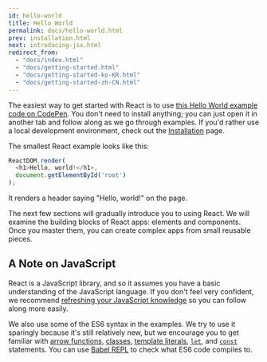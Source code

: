 ```yaml
---
id: hello-world
title: Hello World
permalink: docs/hello-world.html
prev: installation.html
next: introducing-jsx.html
redirect_from:
  - "docs/index.html"
  - "docs/getting-started.html"
  - "docs/getting-started-ko-KR.html"
  - "docs/getting-started-zh-CN.html"
---
```


The easiest way to get started with React is to use <a href="/examples/hello-world" target="_blank">this Hello World example code on CodePen</a>. You don't need to install anything; you can just open it in another tab and follow along as we go through examples. If you'd rather use a local development environment, check out the [Installation](/docs/installation.html) page.

The smallest React example looks like this:

```js
ReactDOM.render(
  <h1>Hello, world!</h1>,
  document.getElementById('root')
);
```

It renders a header saying "Hello, world!" on the page.

The next few sections will gradually introduce you to using React. We will examine the building blocks of React apps: elements and components. Once you master them, you can create complex apps from small reusable pieces.

## A Note on JavaScript

React is a JavaScript library, and so it assumes you have a basic understanding of the JavaScript language. If you don't feel very confident, we recommend [refreshing your JavaScript knowledge](https://developer.mozilla.org/en-US/docs/Web/JavaScript/A_re-introduction_to_JavaScript) so you can follow along more easily.

We also use some of the ES6 syntax in the examples. We try to use it sparingly because it's still relatively new, but we encourage you to get familiar with [arrow functions](https://developer.mozilla.org/en-US/docs/Web/JavaScript/Reference/Functions/Arrow_functions), [classes](https://developer.mozilla.org/en-US/docs/Web/JavaScript/Reference/Classes), [template literals](https://developer.mozilla.org/en/docs/Web/JavaScript/Reference/Template_literals), [`let`](https://developer.mozilla.org/en-US/docs/Web/JavaScript/Reference/Statements/let), and [`const`](https://developer.mozilla.org/en-US/docs/Web/JavaScript/Reference/Statements/const) statements. You can use <a href="http://babeljs.io/repl/#?babili=false&evaluate=true&lineWrap=false&presets=es2015%2Creact&experimental=false&loose=false&spec=false&code=const%20element%20%3D%20%3Ch1%3EHello%2C%20world!%3C%2Fh1%3E%3B%0Aconst%20container%20%3D%20document.getElementById('root')%3B%0AReactDOM.render(element%2C%20container)%3B%0A">Babel REPL</a> to check what ES6 code compiles to.
